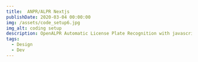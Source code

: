 ```yaml
---
title:  ANPR/ALPR Nextjs
publishDate: 2020-03-04 00:00:00
img: /assets/code_setup6.jpg
img_alt: coding setup 
description: OpenALPR Automatic License Plate Recognition with javascript/nextjs
tags:
  - Design
  - Dev
---
```


